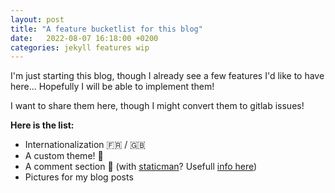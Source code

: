 ```yaml
---
layout: post
title: "A feature bucketlist for this blog"
date:   2022-08-07 16:18:00 +0200
categories: jekyll features wip
---
```


I'm just starting this blog, though I already see a few features I'd like to have here... Hopefully I will be able to implement them!

I want to share them here, though I might convert them to gitlab issues!

__Here is the list:__
* Internationalization 🇫🇷 / 🇬🇧
* A custom theme! 🎨
* A comment section 💬 (with [staticman](https://staticman.net/)? Usefull [info here](https://mademistakes.com/mastering-jekyll/static-comments-improved/))
* Pictures for my blog posts